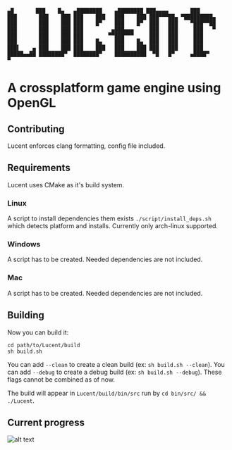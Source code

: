 ```
▄█       ███    █▄   ▄████████    ▄████████ ███▄▄▄▄       ███    
███       ███    ███ ███    ███   ███    ███ ███▀▀▀██▄ ▀█████████▄
███       ███    ███ ███    █▀    ███    █▀  ███   ███    ▀███▀▀██
███       ███    ███ ███         ▄███▄▄▄     ███   ███     ███   ▀
███       ███    ███ ███        ▀▀███▀▀▀     ███   ███     ███    
███       ███    ███ ███    █▄    ███    █▄  ███   ███     ███    
███▌    ▄ ███    ███ ███    ███   ███    ███ ███   ███     ███    
█████▄▄██ ████████▀  ████████▀    ██████████  ▀█   █▀     ▄████▀  
▀
```
# A crossplatform game engine using OpenGL

## Contributing
Lucent enforces clang formatting, config file included.

## Requirements
Lucent uses CMake as it's build system.

### Linux
A script to install dependencies them exists `./script/install_deps.sh` which 
detects platform and installs. Currently only arch-linux supported.

### Windows
A script has to be created. Needed dependencies are not included.

### Mac
A script has to be created. Needed dependencies are not included.

## Building
Now you can build it:

```shell
cd path/to/Lucent/build
sh build.sh
```

You can add `--clean` to create a clean build (ex: `sh build.sh --clean`).
You can add `--debug` to create a debug build (ex: `sh build.sh --debug`).
These flags cannot be combined as of now.

The build will appear in `Lucent/build/bin/src` run by `cd bin/src/ && ./Lucent`.

## Current progress
![alt text](https://github.com/Dequilla/Lucent/raw/master/progress_latest.png "An image of the engine in action with the current build")
